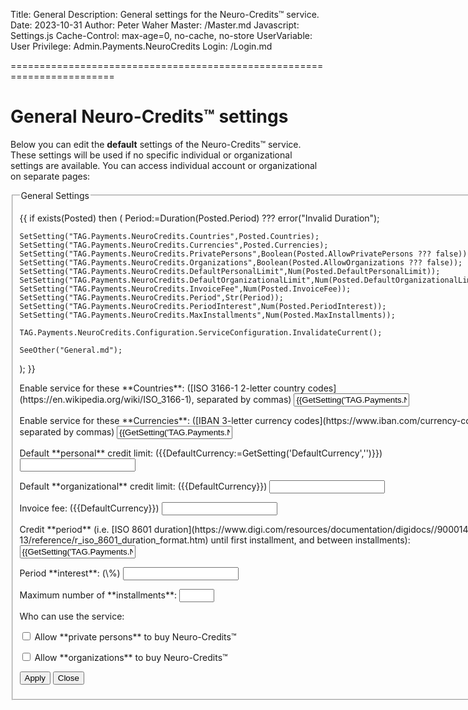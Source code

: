 ﻿Title: General
Description: General settings for the Neuro-Credits™ service.
Date: 2023-10-31
Author: Peter Waher
Master: /Master.md
Javascript: Settings.js
Cache-Control: max-age=0, no-cache, no-store
UserVariable: User
Privilege: Admin.Payments.NeuroCredits
Login: /Login.md

========================================================================

General Neuro-Credits™ settings
==================================

Below you can edit the **default** settings of the Neuro-Credits™ service. These settings will be used if no specific individual or organizational
settings are available. You can access individual account or organizational on separate pages:

<form action="General.md" method="post">
<fieldset>
<legend>General Settings</legend>

{{
if exists(Posted) then
(
	Period:=Duration(Posted.Period) ??? error("Invalid Duration");

	SetSetting("TAG.Payments.NeuroCredits.Countries",Posted.Countries);
	SetSetting("TAG.Payments.NeuroCredits.Currencies",Posted.Currencies);
	SetSetting("TAG.Payments.NeuroCredits.PrivatePersons",Boolean(Posted.AllowPrivatePersons ??? false));
	SetSetting("TAG.Payments.NeuroCredits.Organizations",Boolean(Posted.AllowOrganizations ??? false));
	SetSetting("TAG.Payments.NeuroCredits.DefaultPersonalLimit",Num(Posted.DefaultPersonalLimit));
	SetSetting("TAG.Payments.NeuroCredits.DefaultOrganizationalLimit",Num(Posted.DefaultOrganizationalLimit));
	SetSetting("TAG.Payments.NeuroCredits.InvoiceFee",Num(Posted.InvoiceFee));
	SetSetting("TAG.Payments.NeuroCredits.Period",Str(Period));
	SetSetting("TAG.Payments.NeuroCredits.PeriodInterest",Num(Posted.PeriodInterest));
	SetSetting("TAG.Payments.NeuroCredits.MaxInstallments",Num(Posted.MaxInstallments));

	TAG.Payments.NeuroCredits.Configuration.ServiceConfiguration.InvalidateCurrent();

	SeeOther("General.md");
);
}}

<p>
<label for="Countries">Enable service for these **Countries**: ([ISO 3166-1 2-letter country codes](https://en.wikipedia.org/wiki/ISO_3166-1), separated by commas)</label>  
<input id="Countries" name="Countries" type="text" value="{{GetSetting('TAG.Payments.NeuroCredits.Countries','')}}"/>
</p>

<p>
<label for="Currencies">Enable service for these **Currencies**: ([IBAN 3-letter currency codes](https://www.iban.com/currency-codes), separated by commas)</label>  
<input id="Currencies" name="Currencies" type="text" value="{{GetSetting('TAG.Payments.NeuroCredits.Currencies','')}}"/>
</p>

<p>
<label for="DefaultPersonalLimit">Default **personal** credit limit: ({{DefaultCurrency:=GetSetting('DefaultCurrency','')}})</label>  
<input id="DefaultPersonalLimit" name="DefaultPersonalLimit" type="number" min="0" value="{{GetSetting('TAG.Payments.NeuroCredits.DefaultPersonalLimit',0)}}" style="max-width:20em"/>
</p>

<p>
<label for="DefaultOrganizationalLimit">Default **organizational** credit limit: ({{DefaultCurrency}})</label>  
<input id="DefaultOrganizationalLimit" name="DefaultOrganizationalLimit" type="number" min="0" value="{{GetSetting('TAG.Payments.NeuroCredits.DefaultOrganizationalLimit',0)}}" style="max-width:20em"/>
</p>

<p>
<label for="InvoiceFee">Invoice fee: ({{DefaultCurrency}})</label>  
<input id="InvoiceFee" name="InvoiceFee" type="number" min="0" value="{{GetSetting('TAG.Payments.NeuroCredits.InvoiceFee',0)}}" style="max-width:20em"/>
</p>

<p>
<label for="Period">Credit **period** (i.e. [ISO 8601 duration](https://www.digi.com/resources/documentation/digidocs//90001488-13/reference/r_iso_8601_duration_format.htm) 
until first installment, and between installments):</label>  
<input id="Period" name="Period" type="text" pattern="^(-?)P(?=\d|T\d)(?:(\d+)Y)?(?:(\d+)M)?(?:(\d+)([DW]))?(?:T(?:(\d+)H)?(?:(\d+)M)?(?:(\d+(?:\.\d+)?)S)?)?$" value="{{GetSetting('TAG.Payments.NeuroCredits.Period','P1M')}}" style="max-width:20em"/>
</p>

<p>
<label for="PeriodInterest">Period **interest**: (\%)</label>  
<input id="PeriodInterest" name="PeriodInterest" type="number" min="0" value="{{GetSetting('TAG.Payments.NeuroCredits.PeriodInterest',2)}}" style="max-width:20em"/>
</p>

<p>
<label for="MaxInstallments">Maximum number of **installments**:</label>  
<input id="MaxInstallments" name="MaxInstallments" type="number" min="1" max="12" value="{{GetSetting('TAG.Payments.NeuroCredits.MaxInstallments',6)}}" style="max-width:20em"/>
</p>

Who can use the service:

<p>
<input id="AllowPrivatePersons" name="AllowPrivatePersons" type="checkbox" {{GetSetting('TAG.Payments.NeuroCredits.PrivatePersons',false)?"checked":""}}/>
<label for="AllowPrivatePersons">Allow **private persons** to buy Neuro-Credits™</label>
</p>

<p>
<input id="AllowOrganizations" name="AllowOrganizations" type="checkbox" {{GetSetting('TAG.Payments.NeuroCredits.Organizations',false)?"checked":""}}/>
<label for="AllowOrganizations">Allow **organizations** to buy Neuro-Credits™</label>
</p>

<button type="submit" class="posButton">Apply</button>
<button type="button" class="negButton" onclick="Close()">Close</button>
</fieldset>
</form>

